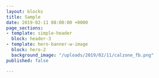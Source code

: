 ```yaml
---
layout: blocks
title: Sample
date: 2019-02-11 08:00:00 +0000
page_sections:
- template: simple-header
  block: header-3
- template: hero-banner-w-image
  block: hero-2
  background_image: "/uploads/2019/02/11/calzone_fb.png"
published: false

---
```

